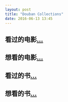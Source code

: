 ```yaml
---
layout: post
title: "Douban Collections"
date: 2016-06-13 13:45
---
```


## 看过的电影[...](https://movie.douban.com/people/gujiaxi/collect)

<script type="text/javascript" src="https://www.douban.com/service/badge/gujiaxi/?selection=random&amp;picsize=medium&amp;hideself=on&amp;show=collection&amp;n=18&amp;hidelogo=on&amp;cat=movie&amp;columns=6"></script>

## 想看的电影[...](https://movie.douban.com/people/gujiaxi/wish)

 <script type="text/javascript" src="https://www.douban.com/service/badge/gujiaxi/?selection=random&amp;picsize=medium&amp;hideself=on&amp;show=wishlist&amp;n=18&amp;hidelogo=on&amp;cat=movie&amp;columns=6"></script>

## 看过的书[...](https://book.douban.com/people/gujiaxi/collect)

<script type="text/javascript" src="https://www.douban.com/service/badge/gujiaxi/?selection=random&amp;picsize=medium&amp;hideself=on&amp;show=collection&amp;n=18&amp;hidelogo=on&amp;cat=book&amp;columns=6"></script>

## 想看的书[...](https://book.douban.com/people/gujiaxi/wish)

<script type="text/javascript" src="https://www.douban.com/service/badge/gujiaxi/?selection=random&amp;picsize=medium&amp;hideself=on&amp;show=wishlist&amp;n=18&amp;hidelogo=on&amp;cat=book&amp;columns=6"></script>
